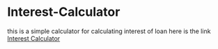 # Interest-Calculator
this is a simple calculator for calculating interest of loan
here is the link<br>  <a href="https://ratnadeepbiswakarma.github.io/Interest-Calculator/">Interest Calculator</a>
